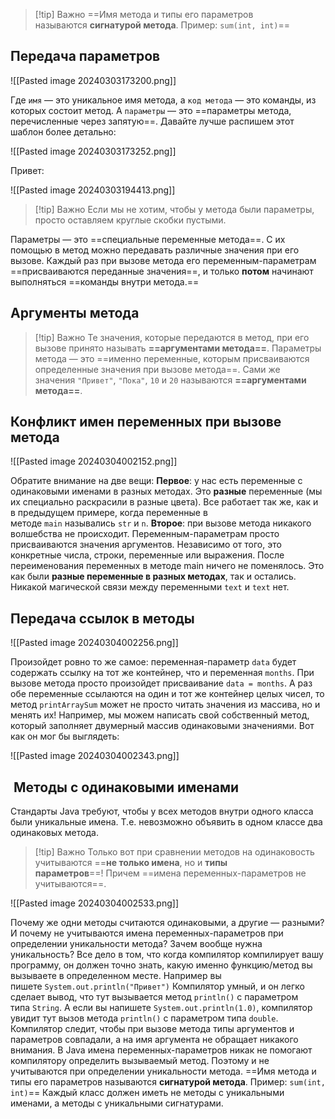 > [!tip] Важно
> ==Имя метода и типы его параметров называются **сигнатурой метода**. Пример: `sum(int, int)`==

## Передача параметров

![[Pasted image 20240303173200.png]]

Где `имя` — это уникальное имя метода, а `код метода` — это команды, из которых состоит метод. А `параметры` — это ==параметры метода, перечисленные через запятую==. Давайте лучше распишем этот шаблон более детально:

![[Pasted image 20240303173252.png]]

Привет:

![[Pasted image 20240303194413.png]]

> [!tip] Важно
> Если мы не хотим, чтобы у метода были параметры, просто оставляем круглые скобки пустыми.

Параметры — это ==специальные переменные метода==. С их помощью в метод можно передавать различные значения при его вызове.
Каждый раз при вызове метода его переменным-параметрам ==присваиваются переданные значения==, и только **потом** начинают выполняться ==команды внутри метода.==
## Аргументы метода

> [!tip] Важно
> Те значения, которые передаются в метод, при его вызове принято называть **==аргументами метода==**.
> Параметры метода — это ==именно переменные, которым присваиваются определенные значения при вызове метода==. Сами же значения `"Привет"`, `"Пока"`, `10` и `20` называются **==аргументами метода==**.

## Конфликт имен переменных при вызове метода

![[Pasted image 20240304002152.png]]

Обратите внимание на две вещи:
**Первое**: у нас есть переменные с одинаковыми именами в разных методах. Это **разные** переменные (мы их специально раскрасили в разные цвета). Все работает так же, как и в предыдущем примере, когда переменные в методе `main` назывались `str` и `n`.
**Второе**: при вызове метода никакого волшебства не происходит. Переменным-параметрам просто присваиваются значения аргументов. Независимо от того, это конкретные числа, строки, переменные или выражения.
После переименования переменных в методе main ничего не поменялось. Это как были **разные переменные в разных методах**, так и остались. Никакой магической связи между переменными `text` и `text` нет.

## Передача ссылок в методы

![[Pasted image 20240304002256.png]]

Произойдет ровно то же самое: переменная-параметр `data` будет содержать ссылку на тот же контейнер, что и переменная `months`. При вызове метода просто произойдет присваивание `data = months`.
А раз обе переменные ссылаются на один и тот же контейнер целых чисел, то метод `printArraySum` может не просто читать значения из массива, но и менять их!
Например, мы можем написать свой собственный метод, который заполняет двумерный массив одинаковыми значениями. Вот как он мог бы выглядеть:

![[Pasted image 20240304002343.png]]

##  Методы с одинаковыми именами
Стандарты Java требуют, чтобы у всех методов внутри одного класса были уникальные имена. Т.е. невозможно объявить в одном классе два одинаковых метода.

> [!tip] Важно
> Только вот при сравнении методов на одинаковость учитываются ==**не только имена**, но и **типы параметров**==! Причем ==имена переменных-параметров не учитываются==.

![[Pasted image 20240304002533.png]]

Почему же одни методы считаются одинаковыми, а другие — разными? И почему не учитываются имена переменных-параметров при определении уникальности метода?
Зачем вообще нужна уникальность? Все дело в том, что когда компилятор компилирует вашу программу, он должен точно знать, какую именно функцию/метод вы вызываете в определенном месте.
Например вы пишете `System.out.println("Привет")` Компилятор умный, и он легко сделает вывод, что тут вызывается метод `println()` с параметром типа `String`.
А если вы напишете `System.out.println(1.0)`, компилятор увидит тут вызов метода `println()` с параметром типа `double`.
Компилятор следит, чтобы при вызове метода типы аргументов и параметров совпадали, а на имя аргумента не обращает никакого внимания. В Java имена переменных-параметров никак не помогают компилятору определить вызываемый метод. Поэтому и не учитываются при определении уникальности метода.
==Имя метода и типы его параметров называются **сигнатурой метода**. Пример: `sum(int, int)`==
Каждый класс должен иметь не методы с уникальными именами, а методы с уникальными сигнатурами.